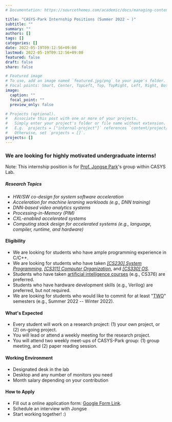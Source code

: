 ```yaml
---
# Documentation: https://sourcethemes.com/academic/docs/managing-content/

title: "CASYS-Park Internship Positions (Summer 2022 ~ )"
subtitle: ""
summary: ""
authors: []
tags: []
categories: []
date: 2022-05-19T09:12:56+09:00
lastmod: 2022-05-19T09:12:56+09:00
featured: false
draft: false
share: false

# Featured image
# To use, add an image named `featured.jpg/png` to your page's folder.
# Focal points: Smart, Center, TopLeft, Top, TopRight, Left, Right, BottomLeft, Bottom, BottomRight.
image:
  caption: ""
  focal_point: ""
  preview_only: false

# Projects (optional).
#   Associate this post with one or more of your projects.
#   Simply enter your project's folder or file name without extension.
#   E.g. `projects = ["internal-project"]` references `content/project/deep-learning/index.md`.
#   Otherwise, set `projects = []`.
projects: []
---
```


### We are looking for highly motivated undergraduate interns!  
Note: This internship position is for <a href="https://jongse-park.github.io/">Prof. Jongse Park</a>'s group within CASYS Lab. 

##### Research Topics
- <i>HW/SW co-design for system software acceleration</i>
- <i>Acceleration for machine leraning workloads (e.g., DNN training)</i>
- <i>DNN-based video analytics systems</i>
- <i>Processing-in-Memory (PIM)</i>
- <i>CXL-enabled accelerated systems</i>
- <i>Computing stack design for accelerated systems (e.g., language, compiler, runtime, and hardware)</i>

#### Eligibility
- We are looking for students who have ample programming experience in C/C++. 
- We are looking for students who have taken <i><u>[CS230] System Programming</u></i>, <i><u>[CS311] Computer Organization</u></i>, and <i><u>[CS330] OS</u></i>.  
- Students who have taken <a href="https://cs.kaist.ac.kr/content?menu=236">artificial intelligence courses</a> (e.g., CS376) are preferred.
- Students who have hardware development skills (e.g., Verilog) are preferred, but not required. 
- We are looking for students who would like to commit for at least "<u>TWO</u>" semesters (e.g., Summer 2022 -- Winter 2022).    

#### What's Expected
- Every student will work on a research project: (1) your own project, or (2) on-going project.
- You will lead or attend a weekly meeting for the research project.
- You will attend two weekly meet-ups of CASYS-Park group: (1) group meeting, and (2) paper reading session.

#### Working Environment
- Designated desk in the lab 
- Desktop and any number of monitors you need
- Month salary depending on your contribution

#### How to Apply
- Fill out a online application form: <a href="https://forms.gle/qehhuVyFrdQeDbih8">Google Form Link</a>. 
- Schedule an interview with Jongse
- Start working together! :)
